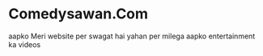 # Comedysawan.Com
aapko Meri website per swagat hai 
yahan per milega aapko entertainment ka videos 

